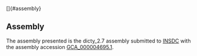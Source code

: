 []{#assembly}

Assembly
--------

The assembly presented is the dicty\_2.7 assembly submitted to
[INSDC](http://www.insdc.org) with the assembly accession
[GCA\_000004695.1](http://www.ebi.ac.uk/ena/data/view/GCA_000004695.1).
